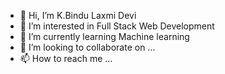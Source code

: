 - 👋 Hi, I’m K.Bindu Laxmi Devi
- 👀 I’m interested in Full Stack Web Development
- 🌱 I’m currently learning Machine learning
- 💞️ I’m looking to collaborate on ...
- 📫 How to reach me ...

<!---
bindu8i2/bindu8i2 is a ✨ special ✨ repository because its `README.md` (this file) appears on your GitHub profile.
You can click the Preview link to take a look at your changes.
--->
